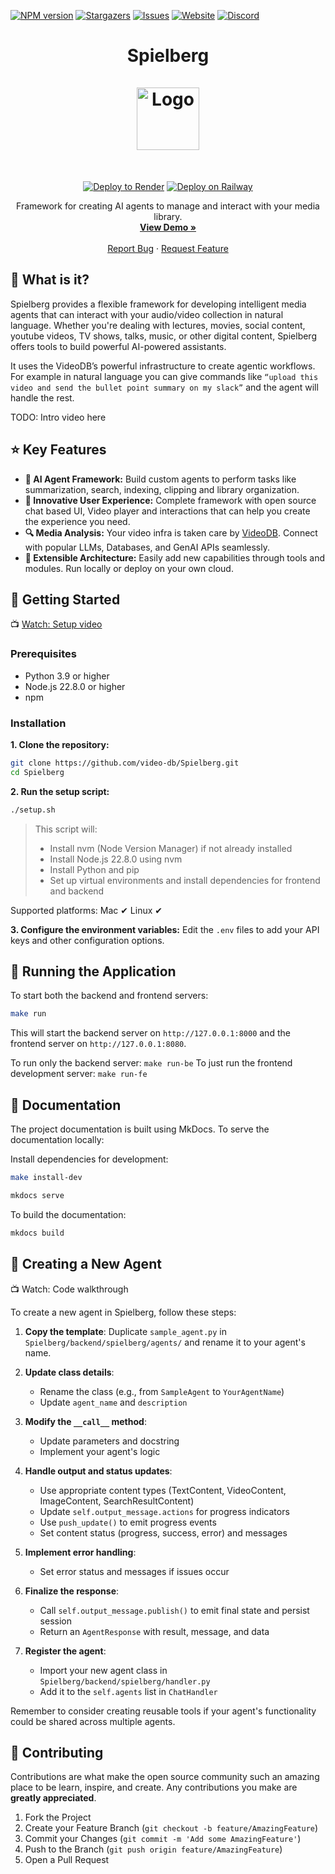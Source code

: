 <!-- PROJECT SHIELDS -->
<!--
*** Reference links are enclosed in brackets [ ] instead of parentheses ( ).
*** https://www.markdownguide.org/basic-syntax/#reference-style-links
-->

[![NPM version][npm-shield]][npm-url]
[![Stargazers][stars-shield]][stars-url]
[![Issues][issues-shield]][issues-url]
[![Website][website-shield]][website-url]
[![Discord][discord-shield]][discord-url]

<!-- PROJECT LOGO -->


<h1 align="center">
        Spielberg
        <br/>
        <br />
        <a href="https://videodb.io/">
    <img src="https://codaio.imgix.net/docs/_s5lUnUCIU/blobs/bl-RgjcFrrJjj/d3cbc44f8584ecd42f2a97d981a144dce6a66d83ddd5864f723b7808c7d1dfbc25034f2f25e1b2188e78f78f37bcb79d3c34ca937cbb08ca8b3da1526c29da9a897ab38eb39d084fd715028b7cc60eb595c68ecfa6fa0bb125ec2b09da65664a4f172c2f" alt="Logo" width="100" height="">
  </a>
    </h1>
    
    
<br />
<p align="center">
<p align="center">
        <a href="https://render.com/deploy?repo=https://github.com/video-db/Spielberg" target="_blank" rel="nofollow"><img src="https://render.com/images/deploy-to-render-button.svg" alt="Deploy to Render"></a>
        <a href="https://railway.app/template/">
          <img src="https://railway.app/button.svg" alt="Deploy on Railway">
        </a>
        </p>



  <p align="center">
    Framework for creating AI agents to manage and interact with your media library.
    <br />
    <a href="https://stackblitz.com/edit/videodb-player-demo-pxy8k7?file=src%2FApp.vue"><strong>View Demo »</strong></a>
    <br />
    <br />
    <a href="https://github.com/video-db/Spielberg/issues">Report Bug</a>
    ·
    <a href="https://github.com/video-db/Spielberg/issues">Request Feature</a>
  </p>
</p>

<!-- ABOUT THE PROJECT -->

##  🧐 What is it?
Spielberg provides a flexible framework for developing intelligent media agents that can interact with your audio/video collection in natural language. Whether you're dealing with lectures, movies, social content, youtube videos, TV shows, talks, music, or other digital content, Spielberg offers tools to build powerful AI-powered assistants.

It uses the VideoDB’s powerful infrastructure to create agentic workflows. For example in natural language you can give commands like `“upload this video and send the bullet point summary on my slack”` and the agent will handle the rest.

TODO: Intro video here

## ⭐️ Key Features
- **🤖 AI Agent Framework:** Build custom agents to perform tasks like summarization, search, indexing, clipping and library organization. 
- **🎨 Innovative User Experience:** Complete framework with open source chat based UI, Video player and interactions that can help you create the experience you need. 
- **🔍 Media Analysis:** Your video infra is taken care by [VideoDB](https://videodb.io). Connect with popular LLMs, Databases, and GenAI APIs seamlessly.
- **🧩 Extensible Architecture:** Easily add new capabilities through tools and modules. Run locally or deploy on your own cloud. 


## 🏃 Getting Started
📺 [Watch: Setup video](https://www.youtube.com/watch?v=dQw4w9WgXcQ)

### Prerequisites

- Python 3.9 or higher
- Node.js 22.8.0 or higher
- npm

### Installation

**1. Clone the repository:**

``` bash
git clone https://github.com/video-db/Spielberg.git
cd Spielberg
```

**2. Run the setup script:**

```bash
./setup.sh
```

> This script will:
> - Install nvm (Node Version Manager) if not already installed
> - Install Node.js 22.8.0 using nvm
> - Install Python and pip
> - Set up virtual environments and install dependencies for frontend and backend

Supported platforms: Mac ✔ Linux ✔ 

**3. Configure the environment variables:**
Edit the `.env` files to add your API keys and other configuration options.



## 💬 Running the Application

To start both the backend and frontend servers:

```bash
make run
```

This will start the backend server on `http://127.0.0.1:8000` and the frontend server on `http://127.0.0.1:8080`.

To run only the backend server: `make run-be`
To just run the frontend development server: `make run-fe`

## 📖 Documentation

The project documentation is built using MkDocs. To serve the documentation locally:

Install dependencies for development:

```bash
make install-dev
```

```bash
mkdocs serve
```

To build the documentation:

```bash
mkdocs build
```

<!-- CONTRIBUTING -->

## 📘 Creating a New Agent
📺 Watch: Code walkthrough

To create a new agent in Spielberg, follow these steps:

1. **Copy the template**: Duplicate `sample_agent.py` in `Spielberg/backend/spielberg/agents/` and rename it to your agent's name.

2. **Update class details**:
   - Rename the class (e.g., from `SampleAgent` to `YourAgentName`)
   - Update `agent_name` and `description`

3. **Modify the `__call__` method**:
   - Update parameters and docstring
   - Implement your agent's logic

4. **Handle output and status updates**:
   - Use appropriate content types (TextContent, VideoContent, ImageContent, SearchResultContent)
   - Update `self.output_message.actions` for progress indicators
   - Use `push_update()` to emit progress events
   - Set content status (progress, success, error) and messages

5. **Implement error handling**:
   - Set error status and messages if issues occur

6. **Finalize the response**:
   - Call `self.output_message.publish()` to emit final state and persist session
   - Return an `AgentResponse` with result, message, and data

7. **Register the agent**:
   - Import your new agent class in `Spielberg/backend/spielberg/handler.py`
   - Add it to the `self.agents` list in `ChatHandler`

Remember to consider creating reusable tools if your agent's functionality could be shared across multiple agents.

## 🤝 Contributing

Contributions are what make the open source community such an amazing place to be learn, inspire, and create. Any contributions you make are **greatly appreciated**.

1. Fork the Project
2. Create your Feature Branch (`git checkout -b feature/AmazingFeature`)
3. Commit your Changes (`git commit -m 'Add some AmazingFeature'`)
4. Push to the Branch (`git push origin feature/AmazingFeature`)
5. Open a Pull Request

<!-- MARKDOWN LINKS & IMAGES -->
<!-- https://www.markdownguide.org/basic-syntax/#reference-style-links -->

[npm-shield]: https://img.shields.io/npm/v/@videodb/player-vue?style=for-the-badge
[npm-url]: https://www.npmjs.com/package/@videodb/player-vue
[discord-shield]: https://img.shields.io/badge/dynamic/json?style=for-the-badge&url=https://discord.com/api/invites/py9P639jGz?with_counts=true&query=$.approximate_member_count&logo=discord&logoColor=blue&color=green&label=discord
[discord-url]: https://discord.com/invite/py9P639jGz
[stars-shield]: https://img.shields.io/github/stars/video-db/Spielberg.svg?style=for-the-badge
[stars-url]: https://github.com/video-db/Spielberg/stargazers
[issues-shield]: https://img.shields.io/github/issues/video-db/Spielberg.svg?style=for-the-badge
[issues-url]: https://github.com/video-db/Spielberg/issues
[website-shield]: https://img.shields.io/website?url=https%3A%2F%2Fvideodb.io%2F&style=for-the-badge&label=videodb.io
[website-url]: https://videodb.io/


